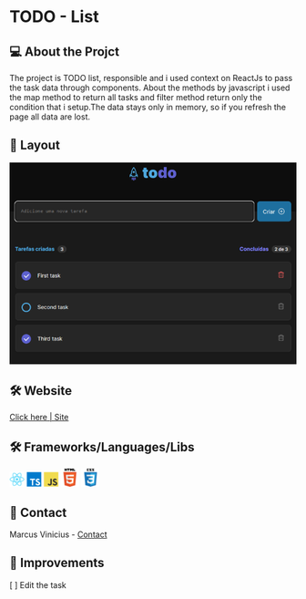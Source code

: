 # TODO - List

## 💻 About the Projct
The project is TODO list, responsible and i used context on ReactJs to pass the task data through components. About the methods by javascript i used the map method to return all tasks and filter method return only the condition that i setup.The data stays only in memory, so if you refresh the page all data are lost. 

## 🎨 Layout

![image](https://github.com/MarcusVPA/01-desafio-praticando-conceitos/blob/main/image/layout.png)

## 🛠 Website

[Click here | Site](https://marcusvpa.github.io/01-desafio-praticando-conceitos/)

## 🛠 Frameworks/Languages/Libs

<code><img height="26" src="https://github.com/devicons/devicon/blob/master/icons/react/react-original.svg" 
alt="ReactJs"/></code>
<code><img height="26" src="https://github.com/devicons/devicon/blob/master/icons/typescript/typescript-original.svg" alt="TypeScript"/></code>
<code><img height="26" src="https://github.com/devicons/devicon/blob/master/icons/javascript/javascript-original.svg" alt="JavaScript"/></code>
<code><img height="32" src="https://raw.githubusercontent.com/github/explore/80688e429a7d4ef2fca1e82350fe8e3517d3494d/topics/html/html.png" alt="HTML5"/></code>
<code><img height="32" src="https://raw.githubusercontent.com/github/explore/80688e429a7d4ef2fca1e82350fe8e3517d3494d/topics/css/css.png" alt="CSS"/></code>

## 📝 Contact

Marcus Vinicius - [Contact](https://www.linkedin.com/in/marcusvpa/)

## 📝 Improvements
[ ] Edit the task






